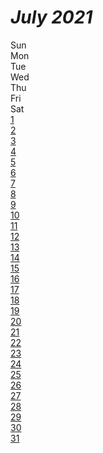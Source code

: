# *July 2021*
<div class="calendar">
  <div class="calendar_day_of_the_week">
    <div class="calendar_day">Sun</div>
    <div class="calendar_day">Mon</div>
    <div class="calendar_day">Tue</div>
    <div class="calendar_day">Wed</div>
    <div class="calendar_day">Thu</div>
    <div class="calendar_day">Fri</div>
    <div class="calendar_day">Sat</div>
  </div>
  <div class="calendar_date">
    <div class="calendar_number"></div>
    <div class="calendar_number"></div>
    <div class="calendar_number"></div>
    <div class="calendar_number"></div>
    <a class="link_wrapper" href="./1st.md"><div class="calendar_number">1</div></a>
    <a class="link_wrapper" href="./2nd.md"><div class="calendar_number">2</div></a>
    <a class="link_wrapper" href="./3rd.md"><div class="calendar_number">3</div></a>
    <a class="link_wrapper" href="./4th.md"><div class="calendar_number">4</div></a>
    <a class="link_wrapper" href="./5th.md"><div class="calendar_number">5</div></a>
    <a class="link_wrapper" href="./6th.md"><div class="calendar_number">6</div></a>
    <a class="link_wrapper" href="./7th.md"><div class="calendar_number">7</div></a>
    <a class="link_wrapper" href="./8th.md"><div class="calendar_number">8</div></a>
    <a class="link_wrapper" href="./9th.md"><div class="calendar_number">9</div></a>
    <a class="link_wrapper" href="./10th.md"><div class="calendar_number">10</div></a>
    <a class="link_wrapper" href="./11th.md"><div class="calendar_number">11</div></a>
    <a class="link_wrapper" href="./12th.md"><div class="calendar_number">12</div></a>
    <a class="link_wrapper" href="./13th.md"><div class="calendar_number">13</div></a>
    <a class="link_wrapper" href="./14th.md"><div class="calendar_number">14</div></a>
    <a class="link_wrapper" href="./15th.md"><div class="calendar_number">15</div></a>
    <a class="link_wrapper" href="./16th.md"><div class="calendar_number">16</div></a>
    <a class="link_wrapper" href="./17th.md"><div class="calendar_number">17</div></a>
    <a class="link_wrapper" href="./18th.md"><div class="calendar_number">18</div></a>
    <a class="link_wrapper" href="./19th.md"><div class="calendar_number">19</div></a>
    <a class="link_wrapper" href="./20th.md"><div class="calendar_number">20</div></a>
    <a class="link_wrapper" href="./21st.md"><div class="calendar_number">21</div></a>
    <a class="link_wrapper" href="./22nd.md"><div class="calendar_number">22</div></a>
    <a class="link_wrapper" href="./23rd.md"><div class="calendar_number">23</div></a>
    <a class="link_wrapper" href="./24th.md"><div class="calendar_number">24</div></a>
    <a class="link_wrapper" href="./25th.md"><div class="calendar_number">25</div></a>
    <a class="link_wrapper" href="./26th.md"><div class="calendar_number">26</div></a>
    <a class="link_wrapper" href="./27th.md"><div class="calendar_number">27</div></a>
    <a class="link_wrapper" href="./28th.md"><div class="calendar_number">28</div></a>
    <a class="link_wrapper" href="./29th.md"><div class="calendar_number">29</div></a>
    <a class="link_wrapper" href="./30th.md"><div class="calendar_number">30</div></a>
    <a class="link_wrapper" href="./31st.md"><div class="calendar_number">31</div></a>
  </div>
</div>

